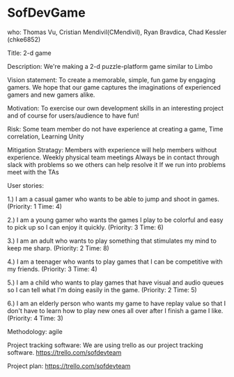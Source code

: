 # SofDevGame
who:
Thomas Vu, Cristian Mendivil(CMendivil), Ryan Bravdica, Chad Kessler (chke6852)

Title:
2-d game

Description: 
We're making a 2-d puzzle-platform game similar to Limbo

Vision statement: 
To create a memorable, simple, fun game by engaging gamers. We hope that our game captures the imaginations of experienced gamers and new gamers alike.

Motivation:
To exercise our own development skills in an interesting project and of course for users/audience to have fun! 

Risk:
Some team member do not have experience at creating a game, 
Time correlation, 
Learning Unity

Mitigation Stratagy:
Members with experience will help members without experience.
Weekly physical team meetings
Always be in contact through slack with problems so we others can help resolve it
If we run into problems meet with the TAs

User stories:

1.) I am a casual gamer who wants to be able to jump and shoot in games. (Priority: 1 Time: 4)

2.) I am a young gamer who wants the games I play to be colorful and easy to pick up so I can enjoy it quickly. (Priority: 3 Time: 6)

3.) I am an adult who wants to play something that stimulates my mind to keep me sharp. (Priority: 2 Time: 8)

4.) I am a teenager who wants to play games that I can be competitive with my friends. (Priority: 3 Time: 4)

5.) I am a child who wants to play games that have visual and audio queues so I can tell what I'm doing easily in the game. (Priority: 2 Time: 5)

6.) I am an elderly person who wants my game to have replay value so that I don't have to learn how to play new ones all over after I finish a game I like. (Priority: 4 Time: 3)

Methodology:
agile

Project tracking software:
We are using trello as our project tracking software.
https://trello.com/sofdevteam

Project plan:
https://trello.com/sofdevteam


